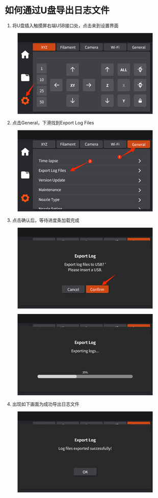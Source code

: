 # 如何通过U盘导出日志文件



1. 将U盘插入触摸屏右端USB接口处，点击来到设置界面

<figure><img src="../../../.gitbook/assets/WPS图片(20).png" alt=""><figcaption></figcaption></figure>

2. 点击General，下滑找到Export Log Files

<figure><img src="../../../.gitbook/assets/WPS图片(19).png" alt=""><figcaption></figcaption></figure>

3. 点击确认后，等待进度条加载完成

<figure><img src="../../../.gitbook/assets/WPS图片(21).png" alt=""><figcaption></figcaption></figure>

<figure><img src="../../../.gitbook/assets/1 (3).png" alt=""><figcaption></figcaption></figure>

4. 出现如下画面为成功导出日志文件

<figure><img src="../../../.gitbook/assets/1 (4).png" alt=""><figcaption></figcaption></figure>

